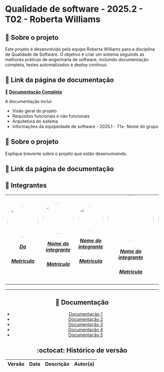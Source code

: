 # Qualidade de software - 2025.2 - T02 - Roberta Williams

## :scroll: Sobre o projeto
Este projeto é desenvolvido pela equipe Roberta Williams para a disciplina de Qualidade de Software. O objetivo é criar um sistema seguindo as melhores práticas de engenharia de software, incluindo documentação completa, testes automatizados e deploy contínuo.

## :paperclip: Link da página de documentação 
🔗 **[Documentação Completa](https://fcte-qualidade-de-software-1.github.io/2025-2_T02_Roberta_Williams/)**

A documentação inclui:
- Visão geral do projeto
- Requisitos funcionais e não funcionais  
- Arquitetura do sistema
- Informações da equipeidade de software - 2025.1 - T1x- Nome do grupo

## :scroll: Sobre o projeto
   Explique brevente sobre o projeto que estão desenvolvendo. 

## :paperclip: Link da página de documentação 

## :star2: Integrantes

<center>
<table style="margin-left: auto; margin-right: auto;">
    <tr>
        <td align="center">
            <a href="link do github">
                <img style="border-radius: 50%; width: 100px; heigth: 100px" src="https://mulheresnacomputacao.com/wp-content/uploads/2010/12/sparck-jones.jpg?w=584" />
                <h5 class="text-center">Da</h5>
                <h5 class="text-center">Matrícula</h5>
            </a>
        </td>
        <td align="center">
            <a href="link do github">
                <img style="border-radius: 50%;  width: 100px; heigth: 100px" src="https://encrypted-tbn0.gstatic.com/images?q=tbn:ANd9GcRAUi3wIxO1RToN_FhwNdon8Xhiz53UFneKSg&s"/>
                <h5 class="text-center">Nome do integrante</h5>
                <h5 class="text-center">Matrícula</h5>
            </a>
        </td><td align="center">
            <a href="link do github">
                <img style="border-radius: 50%;  width: 80px;heigth: 100px" src="https://www.giantbomb.com/a/uploads/scale_small/13/139866/2783526-roberta.jpg" />
                <h5 class="text-center">Nome do integrante</h5>
                <h5 class="text-center">Matrícula</h5>
            </a>
        </td><td align="center">
            <a href="link do github">
                <img style="border-radius: 50%;  width: 150px;heigth: 100px" src="https://upload.wikimedia.org/wikipedia/commons/thumb/6/62/Katherine_Johnson_at_NASA%2C_in_1966.jpg/250px-Katherine_Johnson_at_NASA%2C_in_1966.jpg"/>
                <h5 class="text-center">Nome do integrante</h5>
                <h5 class="text-center">Matrícula</h5>
            </a>
        </td><td align="center">
            <a href="link do github">
                <img style="border-radius: 50%;  width: 150px;heigth: 100px" src="https://s2.glbimg.com/M7i2Eovi6zB-rywedhQc355033E=/e.glbimg.com/og/ed/f/original/2019/08/09/hedy_lamarr_-_1940_1.jpg"/>
                <h5 class="text-center">Nome do integrante</h5>
                <h5 class="text-center">Matrícula</h5>
            </a>
        </td><td align="center">
            <a href="link do github">
                <img style="border-radius: 50%;  width: 150px;heigth: 100px" src="https://ik.imagekit.io/smdxc0e2g3/userscontent2-endpoint/images/ef3ac225-0a27-4267-b19c-390ac862caeb/80e4d68dd69eefb7d6fe2d41a0038293.jpg?tr=w-160,rt-0"/>
                <h5 class="text-center">Nome do integrante</h5>
                <h5 class="text-center">Matrícula</h5>
            </a>
        </td>
</table>
 <! -- ## :email: Site -->
<hr/>


## :bookmark_tabs: Documentação 

- [Documentação 1](linkDocumentacao1)
- [Documentação 2](linkDocumentacao1)
- [Documentação 3](linkDocumentacao1)
- [Documentação 4](linkDocumentacao1)
- [Documentação 5](linkDocumentacao1)


## :octocat: Histórico de versão 
| Versão | Data | Descrição  |  Autor(a) |
|--------|------|------------|-----------|
